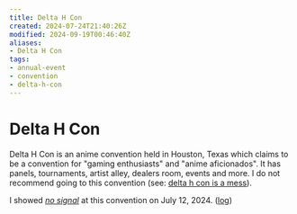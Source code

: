 ```yaml
---
title: Delta H Con
created: 2024-07-24T21:40:26Z
modified: 2024-09-19T00:46:40Z
aliases:
- Delta H Con
tags:
- annual-event
- convention
- delta-h-con
---
```


# Delta H Con

Delta H Con is an anime convention held in Houston, Texas which claims to be a convention for "gaming enthusiasts" and "anime aficionados". It has panels, tournaments, artist alley, dealers room, events and more. I do not recommend going to this convention (see: [delta h con is a mess](../blog/20240716080346.md)).

I showed _[no signal](../press-kits/no-signal/index.md)_ at this convention on July 12, 2024. ([log](no-signal.md))
